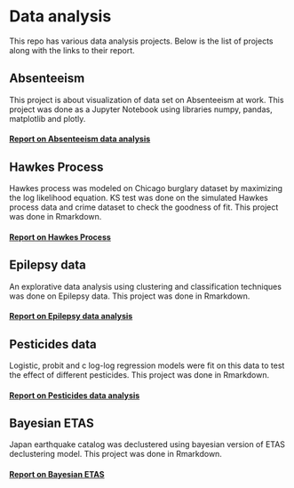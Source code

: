 # Data analysis
This repo has various data analysis projects. Below is the list of projects along with the links to their report.
## Absenteeism
This project is about visualization of data set on Absenteeism at work. This project was done as a Jupyter Notebook using libraries numpy, pandas, matplotlib and plotly.

#### [Report on Absenteeism data analysis](https://nbviewer.jupyter.org/github/suhasshastry/DataAnalysis/blob/master/absenteeism/absenteeism.ipynb)

## Hawkes Process
Hawkes process was modeled on Chicago burglary dataset by maximizing the log likelihood equation. KS test was done on the simulated Hawkes process data and crime dataset to check the goodness of fit. This project was done in Rmarkdown.

#### [Report on Hawkes Process](https://github.com/suhasshastry/DataAnalysis/blob/master/Hawkes%20process/report/hawkes_report.pdf)

## Epilepsy data
An explorative data analysis using clustering and classification techniques was done on Epilepsy data. This project was done in Rmarkdown.

#### [Report on Epilepsy data analysis](https://github.com/suhasshastry/DataAnalysis/blob/master/Epilepsy/epilepsy.pdf)

## Pesticides data
Logistic, probit and c log-log regression models were fit on this data to test the effect of different pesticides. This project was done in Rmarkdown.

#### [Report on Pesticides data analysis](https://github.com/suhasshastry/DataAnalysis/blob/master/Pesticides/analysis.pdf)

## Bayesian ETAS
Japan earthquake catalog was declustered using bayesian version of ETAS declustering model. This project was done in Rmarkdown.

#### [Report on Bayesian ETAS](https://github.com/suhasshastry/DataAnalysis/blob/master/Bayesian%20ETAS/report.pdf)
